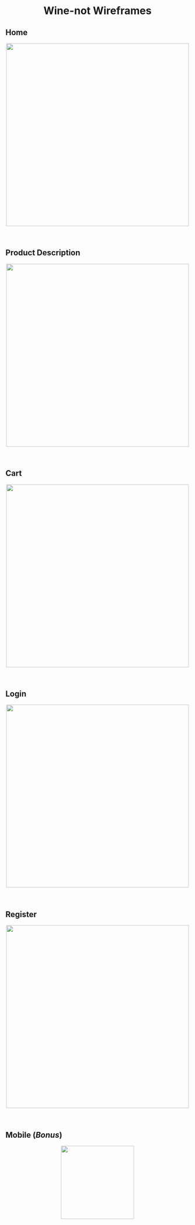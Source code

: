 <h1 align="center">
Wine-not Wireframes
</h1>


## Home
<p align="center">
   <img src="Wireframes/Wireframe - Wine-not_Homepage.png" width="500">
</p>
 <br>
 
 ## Product Description
 <p align="center">
   <img src="Wireframes/Wireframe - Wine-not_Product_Description.png" width="500">
</p>
   <br>
   
## Cart
 <p align="center">
   <img src="Wireframes/Wireframe - Wine-not_Cart.png" width="500">
</p>
   <br>

## Login
 <p align="center">
   <img src="Wireframes/Wireframe - Wine-not_Login.png" width="500">
</p>
   <br>
   
## Register
 <p align="center">
   <img src="Wireframes/Wireframe - Wine-not_Register.png" width="500">
</p>
   <br>
   
## Mobile (*Bonus*)
 <p align="center">
   <img src="Wireframes/Wireframe - Wine-not_Mobile.png" width="200">
</p>
   <br>
